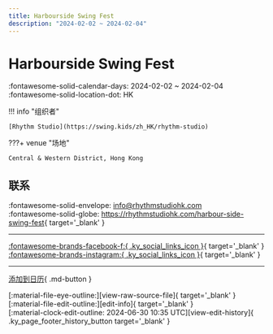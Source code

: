```yaml
---
title: Harbourside Swing Fest
description: "2024-02-02 ~ 2024-02-04"
---
```


# Harbourside Swing Fest 

:fontawesome-solid-calendar-days: 2024-02-02 ~ 2024-02-04  
:fontawesome-solid-location-dot: HK  

!!! info "组织者"

    [Rhythm Studio](https://swing.kids/zh_HK/rhythm-studio)  

???+ venue "场地"

    Central & Western District, Hong Kong  

## 联系

:fontawesome-solid-envelope: <info@rhythmstudiohk.com>  
:fontawesome-solid-globe: <https://rhythmstudiohk.com/harbour-side-swing-fest>{ target='_blank' }  

---

 [:fontawesome-brands-facebook-f:{ .ky_social_links_icon }](https://www.facebook.com/profile.php?id=61551775018028){ target='_blank' } [:fontawesome-brands-instagram:{ .ky_social_links_icon }](https://instagram.com/HarboursideSwingFest){ target='_blank' }

---

[添加到日历](https://swing.news/ics/2024/zh_HK/harbourside-swing-fest-2024){ .md-button }

<div class="ky_page_footer" markdown>
<div class="ky_page_footer_trailing" markdown="span">
[:material-file-eye-outline:][view-raw-source-file]{ target='_blank' }
[:material-file-edit-outline:][edit-info]{ target='_blank' }
</div>
<div class="ky_page_footer_leading" markdown="span">
[:material-clock-edit-outline: 2024-06-30 10:35 UTC][view-edit-history]{ .ky_page_footer_history_button target='_blank' }
</div>
</div>

[view-raw-source-file]: https://github.com/swingdance/events/blob/main/2024/zh_HK/harbourside-swing-fest-2024.json "查看原始源文件"
[edit-info]: https://github.com/swingdance/events/issues/new?assignees=&labels=update+event&projects=&template=03-update_entity.yml&title=%5B2024%2Fzh_HK%5D%20Update%20Event%3A%20Harbourside%20Swing%20Fest&region=zh_HK&year=2024&id=harbourside-swing-fest-2024&name=Harbourside%20Swing%20Fest&org_id=rhythm-studio "编辑信息"

[view-edit-history]: https://github.com/swingdance/events/commits/main/2024/zh_HK/harbourside-swing-fest-2024.json "查看编辑历史"
